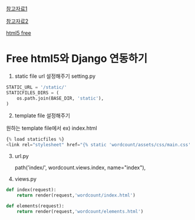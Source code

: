[참고자료1](http://bcho.tistory.com/821)

[참고자료2](https://www.youtube.com/watch?v=RhJIMUMJ_Do)

[html5 free](https://templated.co/caminar)

# Free html5와 Django 연동하기

1. static file url 설정해주기 
setting.py

```python
STATIC_URL = '/static/'
STATICFILES_DIRS = (
    os.path.join(BASE_DIR, 'static'),
)
```

2. template file 설정해주기

원하는 template file에서 ex) index.html

```python
{% load staticfiles %}
<link rel="stylesheet" href="{% static 'wordcount/assets/css/main.css' %}"/>
```

3. url.py

    path('index/', wordcount.views.index, name="index"),
    
4.  views.py

```python
def index(request):
    return render(request,'wordcount/index.html')

def elements(request):
    return render(request,'wordcount/elements.html')
```
